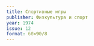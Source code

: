 ```yaml
---
title: Спортивные игры
publisher: Физкультура и спорт
year: 1974
issue: 12
format: 60×90/8
---
```


